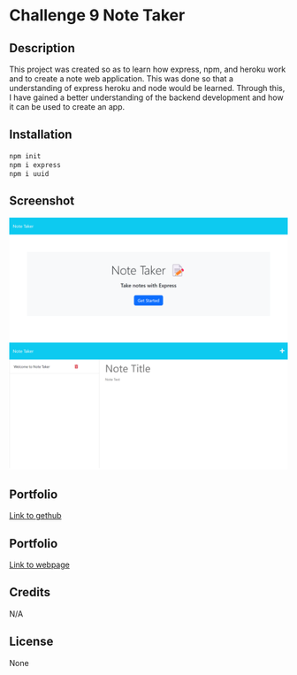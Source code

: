 # Challenge 9 Note Taker

## Description

This project was created so as to learn how express, npm, and heroku work and to create a note web application. This was done so that a understanding of express heroku and node would be learned. Through this, I have gained a better understanding of the backend development and how it can be used to create an app.

## Installation
```
npm init
npm i express
npm i uuid
```
## Screenshot

![Screen shot of index page](./public/assets/images/ss1.png)
![Screen shot of notes page](./public/assets/images/ss2.png)

## Portfolio

[Link to gethub](https://github.com/Solomon-Coding/challenge9-noteTaker)

## Portfolio

[Link to webpage](https://radiant-garden-51312.herokuapp.com/)

## Credits
N/A

## License

None
